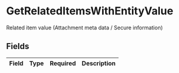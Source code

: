 # GetRelatedItemsWithEntityValue

Related item value (Attachment meta data / Secure information)


## Fields

| Field       | Type        | Required    | Description |
| ----------- | ----------- | ----------- | ----------- |